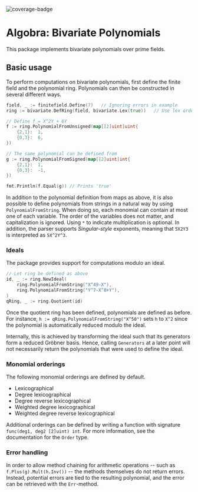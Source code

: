 ![coverage-badge](https://img.shields.io/badge/coverage-90.7%25-brightgreen?cacheSeconds=86400&style=flat)
# Algobra: Bivariate Polynomials
This package implements bivariate polynomials over prime fields.

## Basic usage
To perform computations on bivariate polynomials, first define the finite field and the polynomial ring. Polynomials can then be constructed in several different ways.
```go
field, _ := finitefield.Define(7)	// Ignoring errors in example
ring := bivariate.DefRing(field, bivariate.Lex(true))	// Use lex ordering with X>Y

// Define f = X^2Y + 6Y 
f := ring.PolynomialFromUnsigned(map[[2]uint]uint{
	{2,1}:	1,
	{0,3}:	6,
})

// The same polynomial can be defined from 
g := ring.PolynomialFromSigned(map[[2]uint]int{
	{2,1}:	1,
	{0,3}:	-1,
})

fmt.Println(f.Equal(g))	// Prints 'true'
```

In addition to the polynomial definition from maps as above, it is also possible to define polynomials from strings in a natural way by using `PolynomialFromString`. When doing so, each monomial can contain at most one of each variable. The order of the variables does not matter, and capitalization is ignored. Using `*` to indicate multiplication is optional. In addition, the parser supports _Singular-style_ exponents, meaning that `5X2Y3` is interpreted as `5X^2Y^3`.

### Ideals
The package provides support for computations modulo an ideal.

``` go
// Let ring be defined as above
id, _ := ring.NewIdeal(
	ring.PolynomialFromString("X^49-X"),
	ring.PolynomialFromString("Y^7-X^8+Y"),
)
qRing, _ := ring.Quotient(id)
```
Once the quotient ring has been defined, polynomials are defined as before. For instance, `h := qRing.PolynomialFromString("X^50")` sets `h` to `X^2` since the polynomial is automatically reduced modulo the ideal.

Internally, this is achieved by transforming the ideal such that its generators form a reduced Gröbner basis. Hence, calling `Generators` at a later point will not necessarily return the polynomials that were used to define the ideal.

### Monomial orderings
The following monomial orderings are defined by default.
* Lexicographical
* Degree lexicographical
* Degree reverse lexicographical
* Weighted degree lexicographical
* Weighted degree reverse lexicographical

Additional orderings can be defined by writing a function with signature `func(deg1, deg2 [2]uint) int`. For more information, see the documentation for the `Order` type.

### Error handling
In order to allow method chaining for arithmetic operations -- such as `f.Plus(g).Mult(h.Inv())` -- the methods themselves do not return errors. Instead, potential errors are tied to the resulting polynomial, and the error can be retrieved with the `Err`-method.

